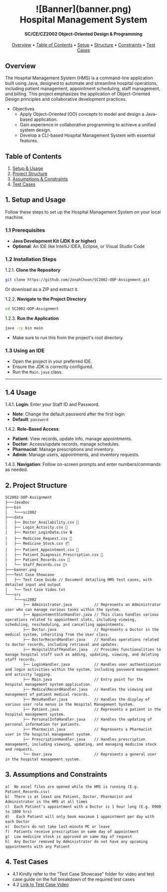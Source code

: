
<h1 align="center">
  ![Banner](banner.png)
  <br>
  Hospital Management System
  <br>
</h1>
<h4 align="center">SC/CE/CZ2002 Object-Oriented Design & Programming</h4>


<p align="center">
  <a href="#overview">Overview</a> •
  <a href="#table-of-contents">Table of Contents</a> •
  <a href="#1-setup-and-usage">Setup</a> •
  <a href="#2-project-structure">Structure</a> •
  <a href="#3-assumptions-and-constraints">Constraints</a>  •
  <a href="#4-test-cases">Test Cases</a>
</p>



## Overview
The Hospital Management System (HMS) is a command-line application built using Java, designed to automate and streamline hospital operations, including patient management, appointment scheduling, staff management, and billing. This project emphasizes the application of Object-Oriented Design principles and collaborative development practices.
* Objectives
    - Apply Object-Oriented (OO) concepts to model and design a Java-based application.
    - Gain experience in collaborative programming to achieve a unified system design.
    - Develop a CLI-based Hospital Management System with essential features.

## Table of Contents
1. <a href = "#1-setup-and-usage">Setup & Usage</a>
2. <a href = "#2-project-structure">Project Structure</a>
3. <a href = "#3-assumptions-and-constraints">Assumptions & Constraints</a>
4. <a href="#4-test-cases">Test Cases</a>

## 1. Setup and Usage

Follow these steps to set up the Hospital Management System on your local machine.

### 1.1 Prerequisites

- **Java Development Kit (JDK 8 or higher)**
- **Optional**: An IDE like IntelliJ IDEA, Eclipse, or Visual Studio Code

### 1.2 Installation Steps

1.2.1. **Clone the Repository**
   ```bash
   git clone https://github.com/JonahChoon/SC2002-OOP-Assignment.git
   ```
   Or download as a ZIP and extract it.

1.2.2. **Navigate to the Project Directory**
   ```bash
   cd SC2002-OOP-Assignment
   ```

1.2.3. **Run the Application**
   ```bash
   java -cp bin main
   ```
   - Make sure to run this from the project's root directory.

### 1.3 Using an IDE
- Open the project in your preferred IDE.
- Ensure the JDK is correctly configured.
- Run the `Main.java` class.

---

## 1.4 Usage

1.4.1. **Login**: Enter your Staff ID and Password.
   - **Note**: Change the default password after the first login
   - **Default**: `password`

1.4.2. **Role-Based Access**:
   - **Patient**: View records, update info, manage appointments.
   - **Doctor**: Access/update records, manage schedules.
   - **Pharmacist**: Manage prescriptions and inventory.
   - **Admin**: Manage users, appointments, and inventory requests.

1.4.3. **Navigation**: Follow on-screen prompts and enter numbers/commands as needed.

## 2. Project Structure
    SC2002-OOP-Assignment
    ├───JavaDoc
    ├───bin
    │   └───sc2002
    ├───data
    │   ├── Doctor_Availability.csv 📅
    │   ├── Login_Activity.csv 🔐
    │   ├── Master_LoginData.csv 🔒
    │   ├── Medicine_Request.csv 💊
    │   ├── Medicine_Stock.csv 📦
    │   ├── Patient_Appointment.csv 🏥
    │   ├── Patient_Diagnosis_Prescription.csv 📝
    │   ├── Patient_Records.csv 📂
    │   └── Staff_Records.csv 🧑‍⚕️
    ├───banner.png
    ├───Test Case Showcase     
    │   ├── Test Case Guide // Document detailing HMS test cases, with detailed input and output
    │   └── Test Case Video.txt
    └───src
        └───sc2002
            ├── Administrator.java          // Represents an Administrator user who can manage various tasks within the system.
            ├── AppointmentSlotHandler.java // This class handles various operations related to appointment slots, including viewing, scheduling, rescheduling, and cancelling appointments.
            ├── Doctor.java                 // Represents a Doctor in the medical system, inheriting from the User class.
            ├── DoctorRecordHandler.java    // Handles operations related to doctor records, including retrieval and updates.
            ├── HospitalStaffHandler.java   // Provides functionalities to manage hospital staff such as adding, updating, viewing, and deleting staff records.
            ├── LoginHandler.java           // Handles user authentication and login activities within the system, including password management and activity logging.
            ├── Main.java                   // Entry point for the hospital management system application.
            ├── MedicalRecordHandler.java   // Handles the viewing and management of patient medical records.
            ├── MenuHandler.java            // Handles the display of various user role menus in the Hospital Management System.
            ├── Patient.java                // Represents a patient in the hospital management system.
            ├── PersonalInfoHandler.java    // Handles the updating of personal information for patients.
            ├── Pharmacist.java             // Represents a Pharmacist user in the hospital management system.
            ├── PrescriptionHandler.java    // Handles prescription management, including viewing, updating, and managing medicine stock and requests.
            └── User.java                   // Represents a general user in the hospital management system.

## 3. Assumptions and Constraints
    a)	No excel files are opened while the HMS is running (E.g. Patient_Records.csv)
    b)	There is at least one Patient, Doctor, Pharmacist and Administrator in the HMS at all times
    c)	Each Patient’s appointment with a Doctor is 1 hour long (E.g. 0900 to 1000 hrs)
    d)   Each Patient will only book maximum 1 appointment per day with each Doctor
    e)	Doctors do not take last-minute MC or leave
    f)	Patients receive prescription on same day of appointment
    g)	Low medicine stock is approved on same day of request
    h)	Any Doctor removed by Administrator do not have any upcoming appointments with any Patient

## 4. Test Cases
   - 4.1 Kindly refer to the "Test Case Showcase" folder for video and test case guide on the full breakdown of the required test cases
   - 4.2 <a href="https://entuedu-my.sharepoint.com/:v:/g/personal/jchoon001_e_ntu_edu_sg/EQL8dz0N641Ei1W9d871tMABkQRx7WoDq4U-9rU-E9Qkrw?nav=eyJyZWZlcnJhbEluZm8iOnsicmVmZXJyYWxBcHAiOiJPbmVEcml2ZUZvckJ1c2luZXNzIiwicmVmZXJyYWxBcHBQbGF0Zm9ybSI6IldlYiIsInJlZmVycmFsTW9kZSI6InZpZXciLCJyZWZlcnJhbFZpZXciOiJNeUZpbGVzTGlua0NvcHkifX0&e=ig8S6K
">Link to Test Case Video</a>
